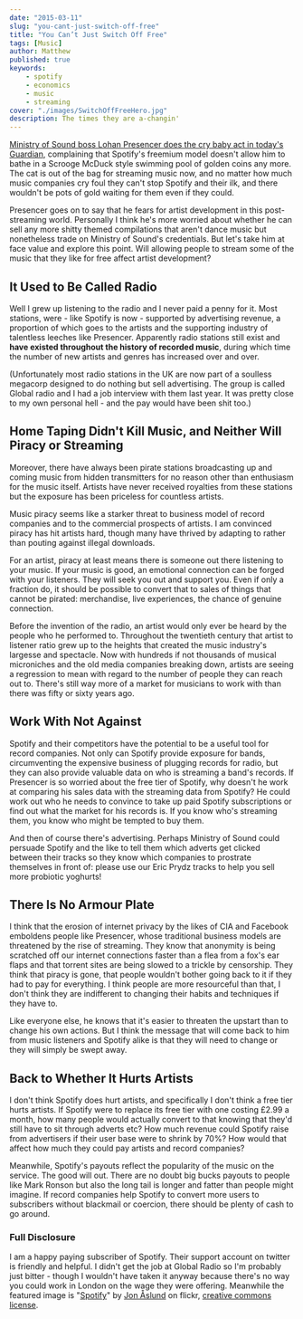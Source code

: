 ```yaml
---
date: "2015-03-11"
slug: "you-cant-just-switch-off-free" 
title: "You Can’t Just Switch Off Free"
tags: [Music]
author: Matthew
published: true
keywords:
    - spotify
    - economics
    - music
    - streaming
cover: "./images/SwitchOffFreeHero.jpg"
description: The times they are a-changin'
---
```


[Ministry of Sound boss Lohan Presencer does the cry baby act in today's Guardian](http://www.theguardian.com/technology/2015/mar/11/ministry-of-sound-streaming-switch-off-free), complaining that Spotify's freemium model doesn't allow him to bathe in a Scrooge McDuck style swimming pool of golden coins any more. The cat is out of the bag for streaming music now, and no matter how much music companies cry foul they can't stop Spotify and their ilk, and there wouldn't be pots of gold waiting for them even if they could.

Presencer goes on to say that he fears for artist development in this post-streaming world. Personally I think he's more worried about whether he can sell any more shitty themed compilations that aren't dance music but nonetheless trade on Ministry of Sound's credentials. But let's take him at face value and explore this point. Will allowing people to stream some of the music that they like for free affect artist development?

## It Used to Be Called Radio

Well I grew up listening to the radio and I never paid a penny for it. Most stations, were - like Spotify is now - supported by advertising revenue, a proportion of which goes to the artists and the supporting industry of talentless leeches like Presencer. Apparently radio stations still exist and **have existed throughout the history of recorded music**, during which time the number of new artists and genres has increased over and over.

(Unfortunately most radio stations in the UK are now part of a soulless megacorp designed to do nothing but sell advertising. The group is called Global radio and I had a job interview with them last year. It was pretty close to my own personal hell - and the pay would have been shit too.)

## Home Taping Didn't Kill Music, and Neither Will Piracy or Streaming

Moreover, there have always been pirate stations broadcasting up and coming music from hidden transmitters for no reason other than enthusiasm for the music itself. Artists have never received royalties from these stations but the exposure has been priceless for countless artists.

Music piracy seems like a starker threat to business model of record companies and to the commercial prospects of artists. I am convinced piracy has hit artists hard, though many have thrived by adapting to rather than pouting against illegal downloads.

For an artist, piracy at least means there is someone out there listening to your music. If your music is good, an emotional connection can be forged with your listeners. They will seek you out and support you. Even if only a fraction do, it should be possible to convert that to sales of things that cannot be pirated: merchandise, live experiences, the chance of genuine connection.

Before the invention of the radio, an artist would only ever be heard by the people who he performed to. Throughout the twentieth century that artist to listener ratio grew up to the heights that created the music industry's largesse and spectacle. Now with hundreds if not thousands of musical microniches and the old media companies breaking down, artists are seeing a regression to mean with regard to the number of people they can reach out to. There's still way more of a market for musicians to work with than there was fifty or sixty years ago.

## Work With Not Against

Spotify and their competitors have the potential to be a useful tool for record companies. Not only can Spotify provide exposure for bands, circumventing the expensive business of plugging records for radio, but they can also provide valuable data on who is streaming a band's records. If Presencer is so worried about the free tier of Spotify, why doesn't he work at comparing his sales data with the streaming data from Spotify? He could work out who he needs to convince to take up paid Spotify subscriptions or find out what the market for his records is. If you know who's streaming them, you know who might be tempted to buy them.

And then of course there's advertising. Perhaps Ministry of Sound could persuade Spotify and the like to tell them which adverts get clicked between their tracks so they know which companies to prostrate themselves in front of: please use our Eric Prydz tracks to help you sell more probiotic yoghurts!

## There Is No Armour Plate

I think that the erosion of internet privacy by the likes of CIA and Facebook emboldens people like Presencer, whose traditional business models are threatened by the rise of streaming. They know that anonymity is being scratched off our internet connections faster than a flea from a fox's ear flaps and that torrent sites are being slowed to a trickle by censorship. They think that piracy is gone, that people wouldn't bother going back to it if they had to pay for everything. I think people are more resourceful than that, I don't think they are indifferent to changing their habits and techniques if they have to.

Like everyone else, he knows that it's easier to threaten the upstart than to change his own actions. But I think the message that will come back to him from music listeners and Spotify alike is that they will need to change or they will simply be swept away.

## Back to Whether It Hurts Artists

I don't think Spotify does hurt artists, and specifically I don't think a free tier hurts artists. If Spotify were to replace its free tier with one costing £2.99 a month, how many people would actually convert to that knowing that they'd still have to sit through adverts etc? How much revenue could Spotify raise from advertisers if their user base were to shrink by 70%? How would that affect how much they could pay artists and record companies?

Meanwhile, Spotify's payouts reflect the popularity of the music on the service. The good will out. There are no doubt big bucks payouts to people like Mark Ronson but also the long tail is longer and fatter than people might imagine. If record companies help Spotify to convert more users to subscribers without blackmail or coercion, there should be plenty of cash to go around.

### Full Disclosure

I am a happy paying subscriber of Spotify. Their support account on twitter is friendly and helpful. I didn't get the job at Global Radio so I'm probably just bitter - though I wouldn't have taken it anyway because there's no way you could work in London on the wage they were offering. Meanwhile the featured image is "[Spotify](https://flic.kr/p/8aTxPM)" by [Jon Åslund](https://www.flickr.com/photos/jooon/) on flickr, [creative commons license](https://creativecommons.org/licenses/by/2.0/).
